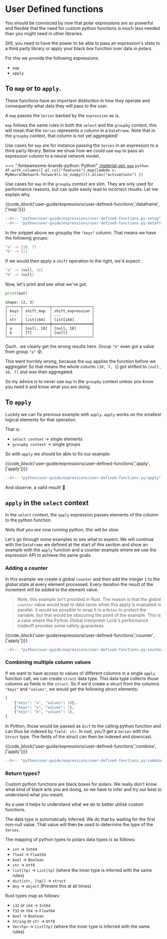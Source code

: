 # User Defined functions

You should be convinced by now that polar expressions are so powerful and flexible that the need for custom python functions
is much less needed than you might need in other libraries.

Still, you need to have the power to be able to pass an expression's state to a third party library or apply your black box function
over data in polars.

For this we provide the following expressions:

- `map`
- `apply`

## To `map` or to `apply`.

These functions have an important distinction in how they operate and consequently what data they will pass to the user.

A `map` passes the `Series` backed by the `expression` as is.

`map` follows the same rules in both the `select` and the `groupby` context, this will
mean that the `Series` represents a column in a `DataFrame`. Note that in the `groupby` context, that column is not yet
aggregated!

Use cases for `map` are for instance passing the `Series` in an expression to a third party library. Below we show how
we could use `map` to pass an expression column to a neural network model.


=== ":fontawesome-brands-python: Python"
    [:material-api:  `map`](https://pola-rs.github.io/polars/py-polars/html/reference/expressions/api/polars.map.html)
    ``` python
    df.with_columns([
        pl.col("features").map(lambda s: MyNeuralNetwork.forward(s.to_numpy())).alias("activations")
    ])
    ```

Use cases for `map` in the `groupby` context are slim. They are only used for performance reasons, but can quite easily lead to incorrect results. Let me explain why.

{{code_block('user-guide/expressions/user-defined-functions','dataframe',['map'])}}

```python exec="on" result="text" session="user-guide/udf"
--8<-- "python/user-guide/expressions/user-defined-functions.py:setup"
--8<-- "python/user-guide/expressions/user-defined-functions.py:dataframe"
```

In the snippet above we groupby the `"keys"` column. That means we have the following groups:

```c
"a" -> [10, 7]
"b" -> [1]
```

If we would then apply a `shift` operation to the right, we'd expect:

```c
"a" -> [null, 10]
"b" -> [null]
```

Now, let's print and see what we've got.

```python
print(out)
```

```
shape: (2, 3)
┌──────┬────────────┬──────────────────┐
│ keys ┆ shift_map  ┆ shift_expression │
│ ---  ┆ ---        ┆ ---              │
│ str  ┆ list[i64]  ┆ list[i64]        │
╞══════╪════════════╪══════════════════╡
│ a    ┆ [null, 10] ┆ [null, 10]       │
│ b    ┆ [7]        ┆ [null]           │
└──────┴────────────┴──────────────────┘
```

Ouch.. we clearly get the wrong results here. Group `"b"` even got a value from group `"a"` 😵.

This went horribly wrong, because the `map` applies the function before we aggregate! So that means the whole column `[10, 7, 1`\] got shifted to `[null, 10, 7]` and was then aggregated.

So my advice is to never use `map` in the `groupby` context unless you know you need it and know what you are doing.

## To `apply`

Luckily we can fix previous example with `apply`. `apply` works on the smallest logical elements for that operation.

That is:

- `select context` -> single elements
- `groupby context` -> single groups

So with `apply` we should be able to fix our example:

{{code_block('user-guide/expressions/user-defined-functions','apply',['apply'])}}

```python exec="on" result="text" session="user-guide/udf"
--8<-- "python/user-guide/expressions/user-defined-functions.py:apply"
```

And observe, a valid result! 🎉

## `apply` in the `select` context

In the `select` context, the `apply` expression passes elements of the column to the python function.

*Note that you are
now running python, this will be slow.*

Let's go through some examples to see what to expect. We will continue with the `DataFrame` we defined at the start of
this section and show an example with the `apply` function and a counter example where we use the expression API to
achieve the same goals.

### Adding a counter

In this example we create a global `counter` and then add the integer `1` to the global state at every element processed.
Every iteration the result of the increment will be added to the element value.

> Note, this example isn't provided in Rust.  The reason is that the global `counter` value would lead to data races when this apply is evaluated in parallel.  It would be possible to wrap it in a `Mutex` to protect the variable, but that would be obscuring the point of the example.  This is a case where the Python Global Interpreter Lock's performance tradeoff provides some safety guarantees.

{{code_block('user-guide/expressions/user-defined-functions','counter',['apply'])}}

```python exec="on" result="text" session="user-guide/udf"
--8<-- "python/user-guide/expressions/user-defined-functions.py:counter"
```


### Combining multiple column values

If we want to have access to values of different columns in a single `apply` function call, we can create `struct` data
type. This data type collects those columns as fields in the `struct`. So if we'd create a struct from the columns
`"keys"` and `"values"`, we would get the following struct elements:

```python
[
    {"keys": "a", "values": 10},
    {"keys": "a", "values": 7},
    {"keys": "b", "values": 1},
]
```

In Python, those would be passed as `dict` to the calling python function and can thus be indexed by `field: str`.  In rust, you'll get a `Series` with the `Struct` type. The fields of the struct can then be indexed and downcast.

{{code_block('user-guide/expressions/user-defined-functions','combine',['apply'])}}

```python exec="on" result="text" session="user-guide/udf"
--8<-- "python/user-guide/expressions/user-defined-functions.py:combine"
```
### Return types?

Custom python functions are black boxes for polars. We really don't know what kind of black arts you are doing, so we have
to infer and try our best to understand what you meant.

As a user it helps to understand what we do to better utilize custom functions.

The data type is automatically inferred. We do that by waiting for the first non-null value. That value will then be used
to determine the type of the `Series`.

The mapping of python types to polars data types is as follows:

- `int` -> `Int64`
- `float` -> `Float64`
- `bool` -> `Boolean`
- `str` -> `Utf8`
- `list[tp]` -> `List[tp]` (where the inner type is inferred with the same rules)
- `dict[str, [tp]]` -> `struct`
- `Any` -> `object` (Prevent this at all times)

Rust types map as follows:

- `i32` or `i64` -> `Int64`
- `f32` or `f64` -> `Float64`
- `bool` -> `Boolean`
- `String` or `str` -> `Utf8`
- `Vec<tp>` -> `List[tp]` (where the inner type is inferred with the same rules)